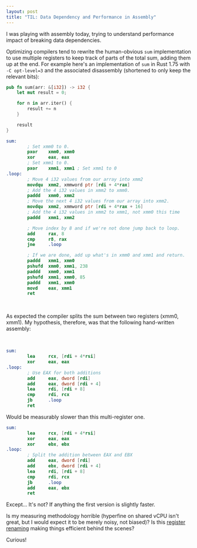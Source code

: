 ```yaml
---
layout: post
title: "TIL: Data Dependency and Performance in Assembly"
---
```


I was playing with assembly today, trying to understand performance impact of breaking data dependencies.

Optimizing compilers tend to rewrite the human-obvious `sum` implementation to use multiple registers to keep track of parts of the total sum, adding them up at the end. For example here's an implementation of `sum` in Rust 1.75 with `-C opt-level=3` and the associated disassembly (shortened to only keep the relevant bits):

```rust
pub fn sum(arr: &[i32]) -> i32 {
    let mut result = 0;

    for n in arr.iter() {
        result += n
    }

    result
}
```

```nasm
sum:
        ; Set xmm0 to 0.
        pxor    xmm0, xmm0
        xor     eax, eax
        ; Set xmm1 to 0.
        pxor    xmm1, xmm1 ; Set xmm1 to 0
.loop:
        ; Move 4 i32 values from our array into xmm2
        movdqu  xmm2, xmmword ptr [rdi + 4*rax]
        ; Add the 4 i32 values in xmm2 to xmm0.
        paddd   xmm0, xmm2
        ; Move the next 4 i32 values from our array into xmm2.
        movdqu  xmm2, xmmword ptr [rdi + 4*rax + 16]
        ; Add the 4 i32 values in xmm2 to xmm1, not xmm0 this time
        paddd   xmm1, xmm2

        ; Move index by 8 and if we're not done jump back to loop.
        add     rax, 8
        cmp     r8, rax
        jne     .loop

        ; If we are done, add up what's in xmm0 and xmm1 and return.
        paddd   xmm1, xmm0
        pshufd  xmm0, xmm1, 238
        paddd   xmm0, xmm1
        pshufd  xmm1, xmm0, 85
        paddd   xmm1, xmm0
        movd    eax, xmm1
        ret
```

<br>

As expected the compiler splits the sum between two registers (xmm0, xmm1). My hypothesis, therefore, was that the following hand-written assembly:

<br>

```nasm
sum:
        lea     rcx, [rdi + 4*rsi]
        xor     eax, eax    
.loop:
        ; Use EAX for both additions
        add     eax, dword [rdi]    
        add     eax, dword [rdi + 4]
        lea     rdi, [rdi + 8] 
        cmp     rdi, rcx      
        jb      .loop        
        ret                         
```

Would be measurably slower than this multi-register one.

```nasm
sum:
        lea     rcx, [rdi + 4*rsi]
        xor     eax, eax
        xor     ebx, ebx
.loop:
        ; Split the addition between EAX and EBX
        add     eax, dword [rdi]
        add     ebx, dword [rdi + 4]
        lea     rdi, [rdi + 8]
        cmp     rdi, rcx
        jb      .loop
        add     eax, ebx
        ret
```

Except... It's not? If anything the first version is slightly faster.

Is my measuring methodology horrible (hyperfine on shared vCPU isn't great, but I would expect it to be merely noisy, not biased)? Is this [register renaming](https://en.wikipedia.org/wiki/Register_renaming) making things efficient behind the scenes?

Curious!
